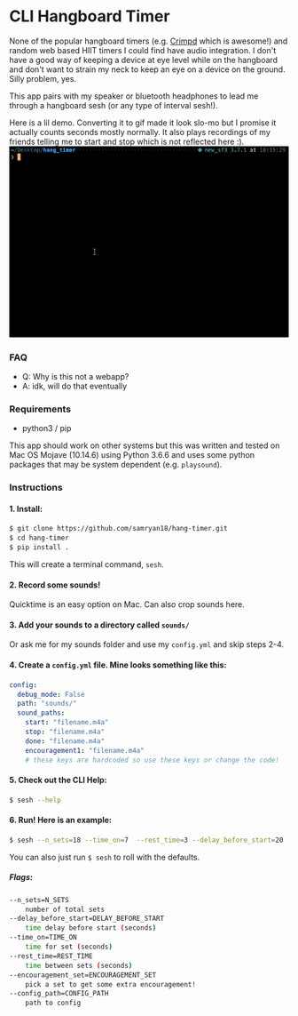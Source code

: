 # CLI Hangboard Timer
None of the popular hangboard timers (e.g. [Crimpd](https://my.crimpd.com/workouts) which is awesome!) and random web based HIIT timers I could find have audio integration. I don't have a good way of keeping a device at eye level while on the hangboard and don't want to strain my neck to keep an eye on a device on the ground. Silly problem, yes.

This app pairs with my speaker or bluetooth headphones to lead me through a hangboard sesh (or any type of interval sesh!).

Here is a lil demo. Converting it to gif made it look slo-mo but I promise it actually counts seconds mostly normally. It also plays recordings of my friends telling me to start and stop which is not reflected here :).
![Demo](./assets/demo.gif)

### FAQ
* Q: Why is this not a webapp?
* A: idk, will do that eventually

### Requirements
* python3 / pip

This app should work on other systems but this was written and tested on Mac OS Mojave (10.14.6) using Python 3.6.6 and uses some python packages that may be system dependent (e.g. `playsound`).

### Instructions

#### 1. Install:
```bash
$ git clone https://github.com/samryan18/hang-timer.git
$ cd hang-timer
$ pip install .
```

This will create a terminal command, `sesh`.

#### 2. Record some sounds!

Quicktime is an easy option on Mac. Can also crop sounds here.

#### 3. Add your sounds to a directory called `sounds/`

Or ask me for my sounds folder and use my `config.yml` and skip steps 2-4.

#### 4. Create a `config.yml` file. Mine looks something like this:
```yaml
config:
  debug_mode: False
  path: "sounds/"
  sound_paths:
    start: "filename.m4a"
    stop: "filename.m4a"
    done: "filename.m4a"
    encouragement1: "filename.m4a"
    # these keys are hardcoded so use these keys or change the code!
```

#### 5. Check out the CLI Help:
```bash
$ sesh --help
```


#### 6. Run! Here is an example:
```bash
$ sesh --n_sets=18 --time_on=7  --rest_time=3 --delay_before_start=20 
```
You can also just run `$ sesh` to roll with the defaults.

##### Flags:
```bash
--n_sets=N_SETS
    number of total sets
--delay_before_start=DELAY_BEFORE_START
    time delay before start (seconds)
--time_on=TIME_ON
    time for set (seconds)
--rest_time=REST_TIME
    time between sets (seconds)
--encouragement_set=ENCOURAGEMENT_SET
    pick a set to get some extra encouragement!
--config_path=CONFIG_PATH
    path to config
```
